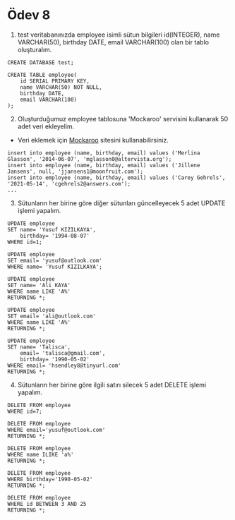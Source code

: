 # Ödev 8

1. test veritabanınızda employee isimli sütun bilgileri id(INTEGER), name VARCHAR(50), birthday DATE, email VARCHAR(100) olan bir tablo oluşturalım.

```
CREATE DATABASE test;

CREATE TABLE employee(
	id SERIAL PRIMARY KEY,
	name VARCHAR(50) NOT NULL,
	birthday DATE,
	email VARCHAR(100)
);
```

2. Oluşturduğumuz employee tablosuna 'Mockaroo' servisini kullanarak 50 adet veri ekleyelim.

- Veri eklemek için [Mockaroo](https://www.mockaroo.com/) sitesini kullanabilirsiniz.

```
insert into employee (name, birthday, email) values ('Merlina Glasson', '2014-06-07', 'mglasson0@altervista.org');
insert into employee (name, birthday, email) values ('Jillene Jansens', null, 'jjansens1@moonfruit.com');
insert into employee (name, birthday, email) values ('Carey Gehrels', '2021-05-14', 'cgehrels2@answers.com');
...
```

3. Sütunların her birine göre diğer sütunları güncelleyecek 5 adet UPDATE işlemi yapalım.

```
UPDATE employee
SET name= 'Yusuf KIZILKAYA',
	birthday= '1994-08-07'
WHERE id=1;

UPDATE employee
SET email= 'yusuf@outlook.com'
WHERE name= 'Yusuf KIZILKAYA';

UPDATE employee
SET name= 'Ali KAYA'
WHERE name LIKE 'A%'
RETURNING *;

UPDATE employee
SET email= 'ali@outlook.com'
WHERE name LIKE 'A%'
RETURNING *;

UPDATE employee
SET name= 'Talisca',
	email= 'talisca@gmail.com',
	birthday= '1990-05-02'
WHERE email= 'hsendley8@tinyurl.com'
RETURNING *;
```

4. Sütunların her birine göre ilgili satırı silecek 5 adet DELETE işlemi yapalım.

```
DELETE FROM employee
WHERE id=7;

DELETE FROM employee
WHERE email='yusuf@outlook.com'
RETURNING *;

DELETE FROM employee
WHERE name ILIKE 'a%'
RETURNING *;

DELETE FROM employee
WHERE birthday='1990-05-02'
RETURNING *;

DELETE FROM employee
WHERE id BETWEEN 3 AND 25
RETURNING *;
```
